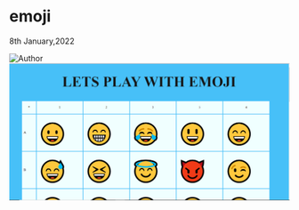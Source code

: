 # emoji
8th January,2022

![Author](https://img.shields.io/badge/Author-Ridham%20Bheda%20-blue.svg)
![](https://github.com/Ridham-Bheda/emoji/blob/master/interface_emoji.PNG)
